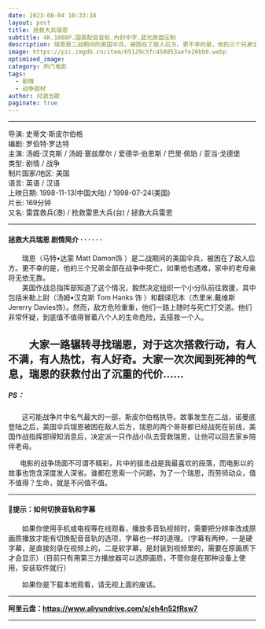 ```yaml
---
date: 2023-08-04 10:33:38
layout: post
title: 拯救大兵瑞恩
subtitle: 4K.1080P.国英配音音轨.內封中字.蓝光原盘压制
description: 瑞恩是二战期间的美国伞兵，被困在了敌人后方。更不幸的是，他的三个兄弟全部在战争中死亡，如果他也遇难，家中的老母亲将无依无靠...
image: https://pic.imgdb.cn/item/65129c5fc458853aefe26bb0.webp
optimized_image: 
category: 热门电影
tags:
  - 剧情
  - 战争题材
author: 对酒当歌
paginate: true
---
```


---

导演: 史蒂文·斯皮尔伯格  
编剧: 罗伯特·罗达特  
主演: 汤姆·汉克斯 / 汤姆·塞兹摩尔 / 爱德华·伯恩斯 / 巴里·佩珀 / 亚当·戈德堡  
类型: 剧情 / 战争  
制片国家/地区: 美国  
语言: 英语 / 汉语  
上映日期: 1998-11-13(中国大陆) / 1998-07-24(美国)  
片长: 169分钟  
又名: 雷霆救兵(港) / 抢救雷恩大兵(台) / 拯救大兵雷恩  

---

#### 拯救大兵瑞恩  剧情简介 · · · · · ·

　　瑞恩（马特•达蒙 Matt Damon饰 ）是二战期间的美国伞兵，被困在了敌人后方。更不幸的是，他的三个兄弟全部在战争中死亡，如果他也遇难，家中的老母亲将无依无靠。  
　　美国作战总指挥部知道了这个情况，毅然决定组织一个小分队前往救援，其中包括米勒上尉（汤姆•汉克斯 Tom Hanks 饰 ）和翻译厄本（杰里米.戴维斯 Jererry Davies饰）。然而，敌方危险重重，他们一路上随时与死亡打交道。他们非常怀疑，到底值不值得冒着八个人的生命危险，去搭救一个人。  

　　大家一路辗转寻找瑞恩，对于这次搭救行动，有人不满，有人热忱，有人好奇。大家一次次闻到死神的气息，瑞恩的获救付出了沉重的代价……  
---

##### PS：

       这可能战争片中名气最大的一部，斯皮尔伯格执导。故事发生在二战，诺曼底登陆之后，美国伞兵瑞恩被困在敌人后方，瑞恩的两个哥哥都已经战死在前线，美国作战指挥部得知消息后，决定派一只作战小队去营救瑞恩，让他可以回去家乡陪伴老母。


      电影的战争场面不可谓不精彩，片中的狙击战是我最喜欢的段落，而电影以的故事也饱含深度发人深省。谁都在思索一个问题，为了一个瑞恩，而劳师动众，值不值得？生命，就是不问值不值。

---

#### 🔔提示：如何切换音轨和字幕

　　如果你使用手机或电视等在线观看，播放多音轨视频时，需要把分辨率改成原画质播放才能有切换配音音轨的选项，字幕也一样的道理。（字幕有两种，一是硬字幕，是直接刻录在视频上的，二是软字幕，是封装到视频里的，需要在原画质下才会显示）（目前只有用第三方播放器可以选原画质，不管你是在那种设备上使用，安装软件就行）

　　如果你是下载本地观看，请无视上面的废话。

---

**阿里云盘：<https://www.aliyundrive.com/s/eh4n52fRsw7>**

---
